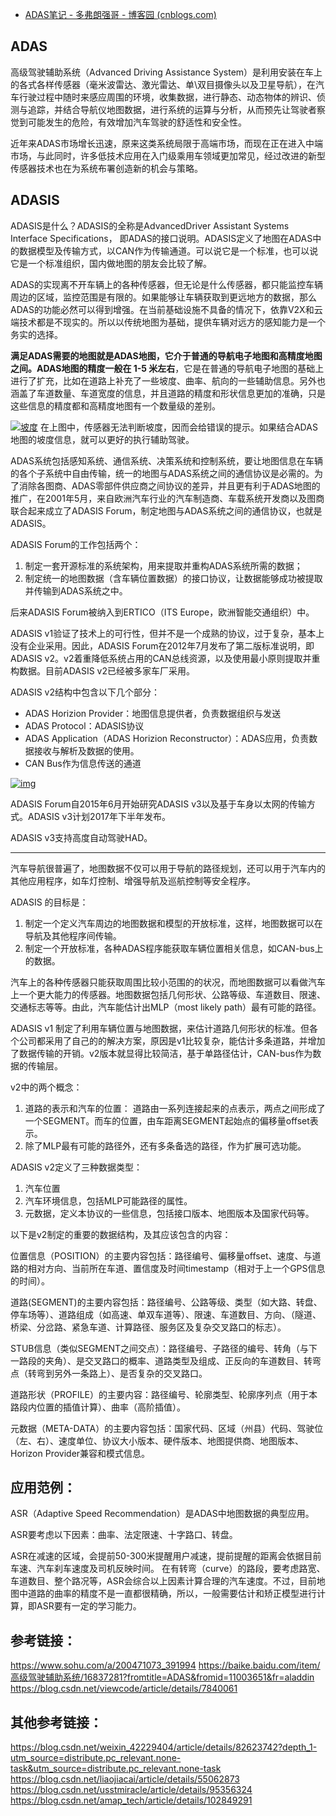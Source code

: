 - [ADAS笔记 - 多弗朗强哥 - 博客园 (cnblogs.com)](https://www.cnblogs.com/chendeqiang/p/12861695.html)

## ADAS

高级驾驶辅助系统（Advanced Driving Assistance System）是利用安装在车上的各式各样传感器（毫米波雷达、激光雷达、单\双目摄像头以及卫星导航），在汽车行驶过程中随时来感应周围的环境，收集数据，进行静态、动态物体的辨识、侦测与追踪，并结合导航仪地图数据，进行系统的运算与分析，从而预先让驾驶者察觉到可能发生的危险，有效增加汽车驾驶的舒适性和安全性。 

近年来ADAS市场增长迅速，原来这类系统局限于高端市场，而现在正在进入中端市场，与此同时，许多低技术应用在入门级乘用车领域更加常见，经过改进的新型传感器技术也在为系统布署创造新的机会与策略。

## ADASIS

ADASIS是什么？ADASIS的全称是AdvancedDriver Assistant Systems Interface Specifications， 即ADAS的接口说明。ADASIS定义了地图在ADAS中的数据模型及传输方式，以CAN作为传输通道。可以说它是一个标准，也可以说它是一个标准组织，国内做地图的朋友会比较了解。

ADAS的实现离不开车辆上的各种传感器，但无论是什么传感器，都只能监控车辆周边的区域，监控范围是有限的。如果能够让车辆获取到更远地方的数据，那么ADAS的功能必然可以得到增强。在当前基础设施不具备的情况下，依靠V2X和云端技术都是不现实的。所以以传统地图为基础，提供车辆对远方的感知能力是一个务实的选择。

**满足ADAS需要的地图就是ADAS地图，它介于普通的导航电子地图和高精度地图之间。ADAS地图的精度一般在 1-5 米左右**，它是在普通的导航电子地图的基础上进行了扩充，比如在道路上补充了一些坡度、曲率、航向的一些辅助信息。另外也涵盖了车道数量、车道宽度的信息，并且道路的精度和形状信息更加的准确，只是这些信息的精度都和高精度地图有一个数量级的差别。

[![坡度](https://pagepig.oss-cn-hangzhou.aliyuncs.com/20200117212902.png?x-oss-process=image/resize,m_lfit,h_450)](https://pagepig.oss-cn-hangzhou.aliyuncs.com/20200117212902.png?x-oss-process=image/resize,m_lfit,h_450)
在上图中，传感器无法判断坡度，因而会给错误的提示。如果结合ADAS地图的坡度信息，就可以更好的执行辅助驾驶。

ADAS系统包括感知系统、通信系统、决策系统和控制系统，要让地图信息在车辆的各个子系统中自由传输，统一的地图与ADAS系统之间的通信协议是必需的。为了消除各图商、ADAS零部件供应商之间协议的差异，并且更有利于ADAS地图的推广，在2001年5月，来自欧洲汽车行业的汽车制造商、车载系统开发商以及图商联合起来成立了ADASIS Forum，制定地图与ADAS系统之间的通信协议，也就是ADASIS。

ADASIS Forum的工作包括两个：

1. 制定一套开源标准的系统架构，用来提取并重构ADAS系统所需的数据；
2. 制定统一的地图数据（含车辆位置数据）的接口协议，让数据能够成功被提取并传输到ADAS系统之中。

后来ADASIS Forum被纳入到ERTICO（ITS Europe，欧洲智能交通组织）中。

ADASIS v1验证了技术上的可行性，但并不是一个成熟的协议，过于复杂，基本上没有企业采用。因此，ADASIS Forum在2012年7月发布了第二版标准说明，即ADASIS v2。v2着重降低系统占用的CAN总线资源，以及使用最小原则提取并重构数据。目前ADASIS v2已经被多家车厂采用。

ADASIS v2结构中包含以下几个部分：

- ADAS Horizion Provider：地图信息提供者，负责数据组织与发送
- ADAS Protocol：ADASIS协议
- ADAS Application（ADAS Horizion Reconstructor）：ADAS应用，负责数据接收与解析及数据的使用。
- CAN Bus作为信息传送的通道

[![img](https://pagepig.oss-cn-hangzhou.aliyuncs.com/20200117213118.png?x-oss-process=image/resize,m_lfit,h_450)](https://pagepig.oss-cn-hangzhou.aliyuncs.com/20200117213118.png?x-oss-process=image/resize,m_lfit,h_450)

ADASIS Forum自2015年6月开始研究ADASIS v3以及基于车身以太网的传输方式。ADASIS v3计划2017年下半年发布。

ADASIS v3支持高度自动驾驶HAD。

------

汽车导航很普遍了，地图数据不仅可以用于导航的路径规划，还可以用于汽车内的其他应用程序，如车灯控制、增强导航及巡航控制等安全程序。

ADASIS 的目标是：

1. 制定一个定义汽车周边的地图数据和模型的开放标准，这样，地图数据可以在导航及其他程序间传输。
2. 制定一个开放标准，各种ADAS程序能获取车辆位置相关信息，如CAN-bus上的数据。

汽车上的各种传感器只能获取周围比较小范围的的状况，而地图数据可以看做汽车上一个更大能力的传感器。地图数据包括几何形状、公路等级、车道数目、限速、交通标志等等。由此，汽车能估计出MLP（most likely path）最有可能的路径。

ADASIS v1  制定了利用车辆位置与地图数据，来估计道路几何形状的标准。但各个公司都采用了自己的的解决方案，原因是v1比较复杂，能估计多条道路，并增加了数据传输的开销。v2版本就显得比较简洁，基于单路径估计，CAN-bus作为数据的传输层。

v2中的两个概念：

1. 道路的表示和汽车的位置： 道路由一系列连接起来的点表示，两点之间形成了一个SEGMENT。而车的位置，由车距离SEGMENT起始点的偏移量offset表示。
2. 除了MLP最有可能的路径外，还有多条备选的路径，作为扩展可选功能。

ADASIS v2定义了三种数据类型：

1. 汽车位置
2. 汽车环境信息，包括MLP可能路径的属性。
3. 元数据，定义本协议的一些信息，包括接口版本、地图版本及国家代码等。

以下是v2制定的重要的数据结构，及其应该包含的内容：

位置信息（POSITION）的主要内容包括：路径编号、偏移量offset、速度、与道路的相对方向、当前所在车道、置信度及时间timestamp（相对于上一个GPS信息的时间）。

道路(SEGMENT)的主要内容包括：路径编号、公路等级、类型（如大路、转盘、停车场等）、道路组成（如高速、单双车道等）、限速、车道数目、方向、（隧道、桥梁、分岔路、紧急车道、计算路径、服务区及复杂交叉路口的标志）。

STUB信息（类似SEGMENT之间交点）：路径编号、子路径的编号、转角（与下一路段的夹角）、是交叉路口的概率、道路类型及组成、正反向的车道数目、转弯点（转弯到另外一条路上）、是否复杂的交叉路口。

道路形状（PROFILE）的主要内容：路径编号、轮廓类型、轮廓序列点（用于本路段内位置的插值计算）、曲率（高阶插值）。

元数据（META-DATA）的主要内容包括：国家代码、区域（州县）代码、驾驶位（左、右）、速度单位、协议大小版本、硬件版本、地图提供商、地图版本、Horizon Provider兼容和模式信息。

## 应用范例：

ASR（Adaptive Speed Recommendation）是ADAS中地图数据的典型应用。

ASR要考虑以下因素：曲率、法定限速、十字路口、转盘。

ASR在减速的区域，会提前50-300米提醒用户减速，提前提醒的距离会依据目前车速、汽车刹车速度及司机反映时间。 在有转弯（curve）的路段，要考虑路宽、车道数目、整个路况等，ASR会综合以上因素计算合理的汽车速度。不过，目前地图中道路的曲率的精度不是一直都很精确，所以，一般需要估计和矫正模型进行计算，即ASR要有一定的学习能力。

## 参考链接：

https://www.sohu.com/a/200471073_391994
https://baike.baidu.com/item/高级驾驶辅助系统/16837281?fromtitle=ADAS&fromid=11003651&fr=aladdin
https://blog.csdn.net/viewcode/article/details/7840061

## 其他参考链接：

https://blog.csdn.net/weixin_42229404/article/details/82623742?depth_1-utm_source=distribute.pc_relevant.none-task&utm_source=distribute.pc_relevant.none-task
https://blog.csdn.net/liaojiacai/article/details/55062873
https://blog.csdn.net/usstmiracle/article/details/95356324
https://blog.csdn.net/amap_tech/article/details/102849291